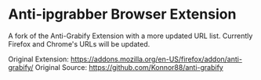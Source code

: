 # Anti-ipgrabber Browser Extension
A fork of the Anti-Grabify Extension with a more updated URL list.
Currently Firefox and Chrome's URLs will be updated.

Original Extension: https://addons.mozilla.org/en-US/firefox/addon/anti-grabify/
Original Source: https://github.com/Konnor88/anti-grabify

